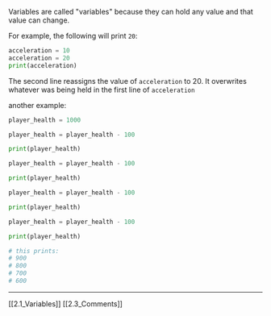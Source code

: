 Variables are called "variables" because they can hold any value and that value can change.

For example, the following will print ```20```:
``` python
acceleration = 10
acceleration = 20
print(acceleration)
```

The second line reassigns  the value of ```acceleration``` to 20.
It  overwrites whatever was being held in the first line of ```acceleration```

another example:

``` python
player_health = 1000

player_health = player_health - 100

print(player_health)

player_health = player_health - 100

print(player_health)

player_health = player_health - 100

print(player_health)

player_health = player_health - 100

print(player_health)

# this prints:
# 900
# 800
# 700
# 600
```

---
[[2.1_Variables]]
[[2.3_Comments]]